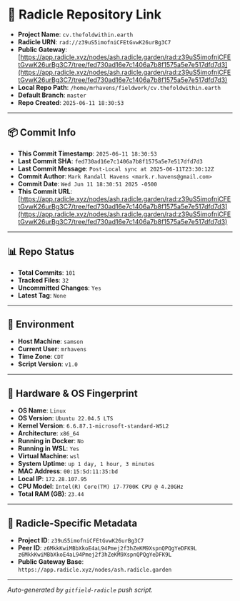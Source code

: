 # 🔗 Radicle Repository Link

- **Project Name**: `cv.thefoldwithin.earth`
- **Radicle URN**: `rad://z39uS5imofniCFEtGvwK26urBg3C7`
- **Public Gateway**: [https://app.radicle.xyz/nodes/ash.radicle.garden/rad:z39uS5imofniCFEtGvwK26urBg3C7/tree/fed730ad16e7c1406a7b8f1575a5e7e517dfd7d3](https://app.radicle.xyz/nodes/ash.radicle.garden/rad:z39uS5imofniCFEtGvwK26urBg3C7/tree/fed730ad16e7c1406a7b8f1575a5e7e517dfd7d3)
- **Local Repo Path**: `/home/mrhavens/fieldwork/cv.thefoldwithin.earth`
- **Default Branch**: `master`
- **Repo Created**: `2025-06-11 18:30:53`

---

## 📦 Commit Info

- **This Commit Timestamp**: `2025-06-11 18:30:53`
- **Last Commit SHA**: `fed730ad16e7c1406a7b8f1575a5e7e517dfd7d3`
- **Last Commit Message**: `Post-Local sync at 2025-06-11T23:30:12Z`
- **Commit Author**: `Mark Randall Havens <mark.r.havens@gmail.com>`
- **Commit Date**: `Wed Jun 11 18:30:51 2025 -0500`
- **This Commit URL**: [https://app.radicle.xyz/nodes/ash.radicle.garden/rad:z39uS5imofniCFEtGvwK26urBg3C7/tree/fed730ad16e7c1406a7b8f1575a5e7e517dfd7d3](https://app.radicle.xyz/nodes/ash.radicle.garden/rad:z39uS5imofniCFEtGvwK26urBg3C7/tree/fed730ad16e7c1406a7b8f1575a5e7e517dfd7d3)

---

## 📊 Repo Status

- **Total Commits**: `101`
- **Tracked Files**: `32`
- **Uncommitted Changes**: `Yes`
- **Latest Tag**: `None`

---

## 🧭 Environment

- **Host Machine**: `samson`
- **Current User**: `mrhavens`
- **Time Zone**: `CDT`
- **Script Version**: `v1.0`

---

## 🧬 Hardware & OS Fingerprint

- **OS Name**: `Linux`
- **OS Version**: `Ubuntu 22.04.5 LTS`
- **Kernel Version**: `6.6.87.1-microsoft-standard-WSL2`
- **Architecture**: `x86_64`
- **Running in Docker**: `No`
- **Running in WSL**: `Yes`
- **Virtual Machine**: `wsl`
- **System Uptime**: `up 1 day, 1 hour, 3 minutes`
- **MAC Address**: `00:15:5d:11:35:bd`
- **Local IP**: `172.28.107.95`
- **CPU Model**: `Intel(R) Core(TM) i7-7700K CPU @ 4.20GHz`
- **Total RAM (GB)**: `23.44`

---

## 🌱 Radicle-Specific Metadata

- **Project ID**: `z39uS5imofniCFEtGvwK26urBg3C7`
- **Peer ID**: `z6MkkKwiMBbXkoE4aL94Pmej2f3hZeKM9XspnQPQgYeDFK9L
z6MkkKwiMBbXkoE4aL94Pmej2f3hZeKM9XspnQPQgYeDFK9L`
- **Public Gateway Base**: `https://app.radicle.xyz/nodes/ash.radicle.garden`

---

_Auto-generated by `gitfield-radicle` push script._
